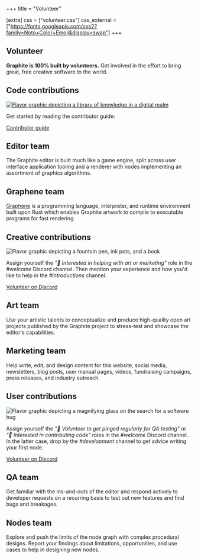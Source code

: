 +++
title = "Volunteer"

[extra]
css = ["volunteer.css"]
css_external = ["https://fonts.googleapis.com/css2?family=Noto+Color+Emoji&display=swap"]
+++

<section>
<div class="block">

# Volunteer

**Graphite is 100% built by volunteers.** Get involved in the effort to bring great, free creative software to the world.

</div>
</section>

<section>

## Code contributions

<div class="feature-box-narrow">

<a href="/volunteer/guide">
	<img src="https://static.graphite.rs/content/volunteer/code-contributions.avif" class="feature-box-full-image" style="aspect-ratio: 3/1 auto; background: var(--color-seaside)" onerror="this.onerror = null; this.src = this.src.replace('.avif', '.jpg')" alt="Flavor graphic depicting a library of knowledge in a digital realm" />
</a>

Get started by reading the contributor guide:

<a href="/volunteer/guide" class="button arrow">Contributor guide</a>

</div>

<div class="diptych code-contributions">

<div class="block feature-box-narrow">

<h1 class="feature-box-header">Editor team</h1>

The Graphite editor is built much like a game engine, split across user interface application tooling and a renderer with nodes implementing an assortment of graphics algorithms.

</div>
<div class="block feature-box-narrow">

<h1 class="feature-box-header">Graphene team</h1>

[Graphene](/volunteer/guide/graphene) is a programming language, interpreter, and runtime environment built upon Rust which enables Graphite artwork to compile to executable programs for fast rendering.

</div>

</div>

</section>

<section>

## Creative contributions

<div class="feature-box-narrow">

<img src="https://static.graphite.rs/content/volunteer/creative-contributions.avif" class="feature-box-full-image" style="aspect-ratio: 3/1 auto; background: var(--color-lemon)" onerror="this.onerror = null; this.src = this.src.replace('.avif', '.jpg')" alt="Flavor graphic depicting a fountain pen, ink pots, and a book" />
</a>

Assign yourself the *"<span class="emoji">🙌</span> Interested in helping with art or marketing"* role in the *#welcome* Discord channel. Then mention your experience and how you'd like to help in the *#introductions* channel.

<a href="https://discord.graphite.rs" class="button arrow">Volunteer on Discord</a>

</div>

<div class="diptych creative-contributions">

<div class="block feature-box-narrow">

<h1 class="feature-box-header">Art team</h1>

Use your artistic talents to conceptualize and produce high-quality open art projects published by the Graphite project to stress-test and showcase the editor's capabilities.

</div>
<div class="block feature-box-narrow">

<h1 class="feature-box-header">Marketing team</h1>

Help write, edit, and design content for this website, social media, newsletters, blog posts, user manual pages, videos, fundraising campaigns, press releases, and industry outreach.

</div>

</div>

</section>

<section>

## User contributions

<div class="feature-box-narrow">

<img src="https://static.graphite.rs/content/volunteer/user-contributions.avif" class="feature-box-full-image" style="aspect-ratio: 3/1 auto; background: var(--color-lilac)" onerror="this.onerror = null; this.src = this.src.replace('.avif', '.jpg')" alt="Flavor graphic depicting a magnifying glass on the search for a software bug" />

Assign yourself the *"<span class="emoji">🐒</span> Volunteer to get pinged regularly for QA testing"* or *"<span class="emoji">🤖</span> Interested in contributing code"* roles in the *#welcome* Discord channel. In the latter case, drop by the *#development* channel to get advice writing your first node.

<a href="https://discord.graphite.rs" class="button arrow">Volunteer on Discord</a>

</div>

<div class="diptych user-contributions">

<div class="block feature-box-narrow">

<h1 class="feature-box-header">QA team</h1>

Get familiar with the ins-and-outs of the editor and respond actively to developer requests on a recurring basis to test out new features and find bugs and breakages.

</div>
<div class="block feature-box-narrow">

<h1 class="feature-box-header">Nodes team</h1>

Explore and push the limits of the node graph with complex procedural designs. Report your findings about limitations, opportunities, and use cases to help in designing new nodes.

</div>

</div>

</section>
